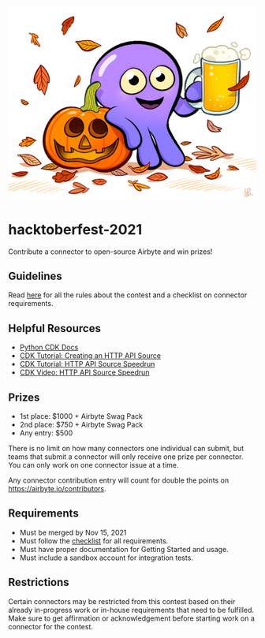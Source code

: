 ![](./assets/airbyte-oktoberfest.png)
# hacktoberfest-2021
Contribute a connector to open-source Airbyte and win prizes!

## Guidelines

Read [here](GUIDELINES.md) for all the rules about the contest and a checklist on connector requirements.

## Helpful Resources

* [Python CDK Docs](https://docs.airbyte.io/connector-development)
* [CDK Tutorial: Creating an HTTP API Source](https://docs.airbyte.io/connector-development/tutorials/cdk-tutorial-python-http)
* [CDK Tutorial: HTTP API Source Speedrun](https://docs.airbyte.io/connector-development/tutorials/cdk-speedrun)
* [CDK Video: HTTP API Source Speedrun](https://www.youtube.com/watch?v=kJ3hLoNfz_E&t=4s&ab_channel=Airbyte)

## Prizes

* 1st place: $1000 + Airbyte Swag Pack
* 2nd place: $750 + Airbyte Swag Pack
* Any entry: $500

There is no limit on how many connectors one individual can submit, but teams that submit a connector will only receive one prize per connector. You can only work on one connector issue at a time.

Any connector contribution entry will count for double the points on https://airbyte.io/contributors.

## Requirements
* Must be merged by Nov 15, 2021
* Must follow the [checklist](https://github.com/airbytehq/hacktoberfest-2021/blob/main/GUIDELINES.md#connector-checklist) for all requirements.
* Must have proper documentation for Getting Started and usage.
* Must include a sandbox account for integration tests.

## Restrictions
Certain connectors may be restricted from this contest based on their already in-progress work or in-house requirements that need to be fulfilled. Make sure to get affirmation or acknowledgement before starting work on a connector for the contest.
